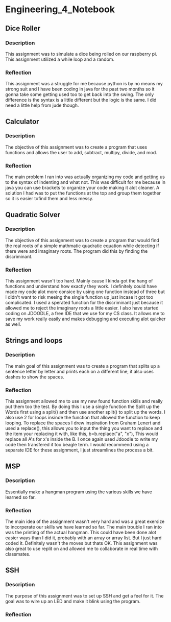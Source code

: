 # Engineering_4_Notebook
## Dice Roller
### Description
This assignment was to simulate a dice being rolled on our raspberry pi. This assignment utilized a while loop and a random.
### Reflection 
This assignment was a struggle for me because python is by no means my strong suit and I have been coding in java for the past two months so it gonna take some getting used too to get back into the swing. The only difference is the syntax is a little different but the logic is the same. I did need a little help from jude though.
## Calculator
### Description
The objective of this assignment was to create a program that uses functions and allows the user to add, subtract, multipy, divide, and mod.
### Reflection
The main problem I ran into was actually organizing my code and getting us to the syntax of indenting and what not. This was difficult for me because in java you can use brackets to organize your code making it alot cleaner. A solution I had was to put the functions at the top and group them together so it is easier tofind them and less messy.
## Quadratic Solver
### Description
The objective of this assignment was to create a program that would find the real roots of a simple mathmatic quadratic equation while detecting if there were and imaginary roots. The program did this by finding the discriminant.
### Reflection
This assignment wasn't too hard. Mainly cause I kinda got the hang of functions and understand how exactly they work. I definitely could have made my code alot more consice by using one function instead of three but I didn't want to risk meeing the single function up just incase it got too complicated. I used a sperated function for the discriminant just because it allowed me to reject the imaginary roots a little easier. I also have started coding on JDOODLE, a free IDE that we use for my CS class. It allows me to save my work really easily and makes debugging and executing alot quicker as well.
## Strings and loops
### Description
The main goal of this assignment was to create a program that splits up a sentence letter by letter and prints each on a different line, it also uses dashes to show the spaces. 
### Reflection
This assignment allowed me to use my new found function skills and really put them too the test. By doing this I use a single function the Split up the Words first using a split() and then use another split() to split up the words. I also use 2 for loops insinde the function that allowed the function to keep looping. To replace the spaces I drew inspiration from Graham Lenert and used a replace(), this allows you to input the thing you want to replace and the item your replacing it with, like this, b=b.replace("a", "x"), This would replace all A's for x's inside the B. I once again used Jdoodle to write my code then transfered it too beagle term. I would recommend using a separate IDE for these assignment, I just streamlines the process a bit.
## MSP
### Description
Essentially make a hangman program using the various skills we have learned so far.
### Reflection
The main idea of the assignment wasn't very hard and was a great exersize to incorperate our skills we have learned so far. The main trouble I ran into was the printing of the actual hangman. This could have been done alot easier ways than I did it, probably with an array or array list. But I just hard coded it. Definitely wasn't the moves but thats OK. This assignment was also great to use replit on and allowed me to collaborate in real time with classmates. 
## SSH
### Description
The purpose of this assignment was to set up SSH and get a feel for it. The goal was to wire up an LED and make it blink using the program.
### Reflection
